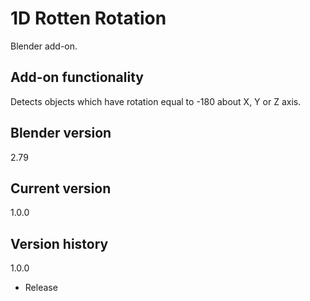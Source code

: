 # 1D Rotten Rotation

Blender add-on.

Add-on functionality
-
Detects objects which have rotation equal to -180 about X, Y or Z axis.

Blender version
-
2.79

Current version
-
1.0.0

Version history
-

1.0.0
- Release

